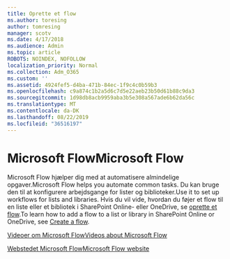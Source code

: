 ```yaml
---
title: Oprette et flow
ms.author: toresing
author: tomresing
manager: scotv
ms.date: 4/17/2018
ms.audience: Admin
ms.topic: article
ROBOTS: NOINDEX, NOFOLLOW
localization_priority: Normal
ms.collection: Adm_O365
ms.custom: ''
ms.assetid: 4924fef5-d4ba-471b-84ec-1f9c4c0b59b3
ms.openlocfilehash: c9a874c1b2a5d6c7d5e22aeb23b50d61b88c9da3
ms.sourcegitcommit: 1d98db8acb9959aba3b5e308a567ade6b62da56c
ms.translationtype: MT
ms.contentlocale: da-DK
ms.lasthandoff: 08/22/2019
ms.locfileid: "36516197"
---
```

# <a name="microsoft-flow"></a><span data-ttu-id="52afb-102">Microsoft Flow</span><span class="sxs-lookup"><span data-stu-id="52afb-102">Microsoft Flow</span></span>

<span data-ttu-id="52afb-103">Microsoft Flow hjælper dig med at automatisere almindelige opgaver.</span><span class="sxs-lookup"><span data-stu-id="52afb-103">Microsoft Flow helps you automate common tasks.</span></span> <span data-ttu-id="52afb-104">Du kan bruge den til at konfigurere arbejdsgange for lister og biblioteker.</span><span class="sxs-lookup"><span data-stu-id="52afb-104">Use it to set up workflows for lists and libraries.</span></span> <span data-ttu-id="52afb-105">Hvis du vil vide, hvordan du føjer et flow til en liste eller et bibliotek i SharePoint Online- eller OneDrive, se [oprette et flow](https://go.microsoft.com/fwlink/?linkid=869408).</span><span class="sxs-lookup"><span data-stu-id="52afb-105">To learn how to add a flow to a list or library in SharePoint Online or OneDrive, see [Create a flow](https://go.microsoft.com/fwlink/?linkid=869408).</span></span>
  
[<span data-ttu-id="52afb-106">Videoer om Microsoft Flow</span><span class="sxs-lookup"><span data-stu-id="52afb-106">Videos about Microsoft Flow</span></span>](https://go.microsoft.com/fwlink/?linkid=864641)
  
[<span data-ttu-id="52afb-107">Webstedet Microsoft Flow</span><span class="sxs-lookup"><span data-stu-id="52afb-107">Microsoft Flow website</span></span>](https://go.microsoft.com/fwlink/?linkid=864642)
  

